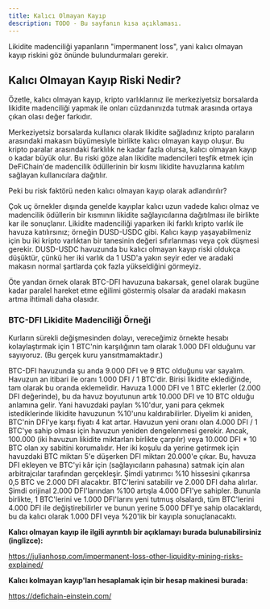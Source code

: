 ```yaml
---
title: Kalıcı Olmayan Kayıp
description: TODO - Bu sayfanın kısa açıklaması.
---
```


Likidite madenciliği yapanların "impermanent loss", yani kalıcı olmayan kayıp riskini göz önünde bulundurmaları gerekir.

## Kalıcı Olmayan Kayıp Riski Nedir?

Özetle, kalıcı olmayan kayıp, kripto varlıklarınız ile merkeziyetsiz borsalarda likidite madenciliği yapmak ile onları cüzdanınızda tutmak arasında ortaya çıkan olası değer farkıdır.

Merkeziyetsiz borsalarda kullanıcı olarak likidite sağladınız kripto paraların arasındaki makasın büyümesiyle birlikte kalıcı olmayan kayıp oluşur. Bu kripto paralar arasındaki farklılık ne kadar fazla olursa, kalıcı olmayan kayıp o kadar büyük olur. Bu riski göze alan likidite madencileri teşfik etmek için DeFiChain'de madencilik ödüllerinin bir kısmı likidite havuzlarına katılım sağlayan kullanıcılara dağıtılır.

Peki bu risk faktörü neden kalıcı olmayan kayıp olarak adlandırılır?

Çok uç örnekler dışında genelde kayıplar kalıcı uzun vadede kalıcı olmaz ve madencilik ödüllerin bir kısmının likidite sağlayıcılarına dağıtılması ile birlikte kar ile sonuçlanır. Likidite madenciliği yaparken iki farklı kripto varlık ile havuza katılırsınız; örneğin DUSD-USDC gibi. Kalıcı kayıp yaşayabilmeniz için bu iki kripto varlıktan bir tanesinin değeri sıfırlanması veya çok düşmesi gerekir. DUSD-USDC havuzunda bu kalıcı olmayan kayıp riski oldukça düşüktür, çünkü her iki varlık da 1 USD'a yakın seyir eder ve aradaki makasın normal şartlarda çok fazla yükseldiğini görmeyiz.

Öte yandan örnek olarak BTC-DFI havuzuna bakarsak, genel olarak bugüne kadar paralel hareket etme eğilimi göstermiş olsalar da aradaki makasın artma ihtimali daha olasıdır.

### BTC-DFI Likidite Madenciliği Örneği

Kurların sürekli değişmesinden dolayı, vereceğimiz örnekte hesabı kolaylaştırmak için 1 BTC'nin karşılığının tam olarak 1.000 DFI olduğunu var sayıyoruz. (Bu gerçek kuru yansıtmamaktadır.)

BTC-DFI havuzunda şu anda 9.000 DFI ve 9 BTC olduğunu var sayalım. Havuzun an itibari ile oranı 1.000 DFI / 1 BTC'dir. Birisi likidite eklediğinde, tam olarak bu oranda eklemelidir. Havuza 1.000 DFI ve 1 BTC eklerler (2.000 DFI değerinde), bu da havuz boyutunun artık 10.000 DFI ve 10 BTC olduğu anlamına gelir. Yani havuzdaki payları %10'dur, yani para çekmek istediklerinde likidite havuzunun %10'unu kaldırabilirler. Diyelim ki aniden, BTC'nin DFI'ye karşı fiyatı 4 kat artar. Havuzun yeni oranı olan 4.000 DFI / 1 BTC'ye sahip olması için havuzun yeniden dengelenmesi gerekir. Ancak, 100.000 (iki havuzun likidite miktarları birlikte çarpılır) veya 10.000 DFI \* 10 BTC olan xy sabitini korumalıdır. Her iki koşulu da yerine getirmek için havuzdaki BTC miktarı 5'e düşerken DFI miktarı 20.000'e çıkar. Bu, havuza DFI ekleyen ve BTC'yi kâr için (sağlayıcıların pahasına) satmak için alan arbitrajcılar tarafından gerçekleşir. Şimdi yatırımcı %10 hissesini çıkarırsa 0,5 BTC ve 2.000 DFI alacaktır. BTC'lerini satabilir ve 2.000 DFI daha alırlar. Şimdi orijinal 2.000 DFI'larından %100 artışla 4.000 DFI'ye sahipler. Bununla birlikte, 1 BTC'lerini ve 1.000 DFI'larını yeni tutmuş olsalardı, tüm BTC'lerini 4.000 DFI ile değiştirebilirler ve bunun yerine 5.000 DFI'ye sahip olacaklardı, bu da kalıcı olarak 1.000 DFI veya %20'lik bir kayıpla sonuçlanacaktı.

**Kalıcı olmayan kayıp ile ilgili ayrıntılı bir açıklamayı burada bulunabilirsiniz (inglizce):**

https://julianhosp.com/impermanent-loss-other-liquidity-mining-risks-explained/

**Kalıcı kolmayan kayıp'ları hesaplamak için bir hesap makinesi burada:**

https://defichain-einstein.com/
